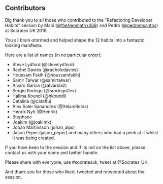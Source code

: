 ## Contributors

Big thank you to all those who contributed to the "Refactoring Developer Habits" session by Mani ([@theNeomatrix369](http://twitter.com/theNeomatrix369)) and Pedro ([@pedromsantos](http://twitter.com/pedromsantos)) at Socrates UK 2016.

You all brain-stormed and helped shape the 12 habits into a fantastic looking manifesto.

Here are a list of names (in no particular order):

- Steve Lydford (@stevelydford)
- Rachel Davies (@rachelcdavies)
- Houssam Fakih (@houssamfakih)
- Samir Talwar (@samirtalwar)
- Alvaro Garcia (@alvarobiz)
- Sergio Rodrigo (@srodrigoDev) 
- Halima Koundi (@hkoundi)
- Catalina (@cataflu)
- Alex Soler Sanandres (@XelamRelos)
- Henrik Nyh (@Henrik)
- Stephane
- Joakim (@joakimk)
- Johan Martinsson (johan_alps)
- Jason Peper (jason_peper)
and many others who had a peek at it whilst it was being created.
  
If you have been to the session and if its not on the list above, please contact us with your name and twitter handle.

Please share with everyone, use #socratesuk, tweet at @Socrates_UK.

And thank you for those who liked, tweeted and retweeted about the session.
